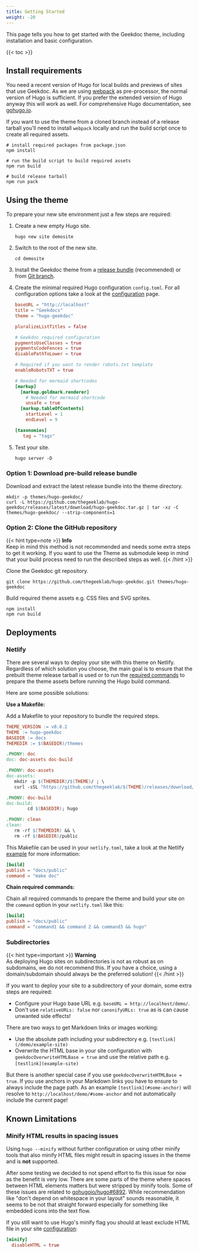 ```yaml
---
title: Getting Started
weight: -20
---
```


This page tells you how to get started with the Geekdoc theme, including installation and basic configuration.

<!--more-->

{{< toc >}}

## Install requirements

You need a recent version of Hugo for local builds and previews of sites that use Geekdoc. As we are using [webpack](https://webpack.js.org/) as pre-processor, the normal version of Hugo is sufficient. If you prefer the extended version of Hugo anyway this will work as well. For comprehensive Hugo documentation, see [gohugo.io](https://gohugo.io/documentation/).

If you want to use the theme from a cloned branch instead of a release tarball you'll need to install `webpack` locally and run the build script once to create all required assets.

```shell
# install required packages from package.json
npm install

# run the build script to build required assets
npm run build

# build release tarball
npm run pack
```

## Using the theme

To prepare your new site environment just a few steps are required:

1. Create a new empty Hugo site.

   ```shell
   hugo new site demosite
   ```

2. Switch to the root of the new site.

   ```shell
   cd demosite
   ```

3. Install the Geekdoc theme from a [release bundle](#option-1-download-pre-build-release-bundle) (recommended) or from [Git branch](#option-2-clone-the-github-repository).

4. Create the minimal required Hugo configuration `config.toml`. For all configuration options take a look at the [configuration](/usage/configuration/) page.

   ```toml
   baseURL = "http://localhost"
   title = "Geekdocs"
   theme = "hugo-geekdoc"

   pluralizeListTitles = false

   # Geekdoc required configuration
   pygmentsUseClasses = true
   pygmentsCodeFences = true
   disablePathToLower = true

   # Required if you want to render robots.txt template
   enableRobotsTXT = true

   # Needed for mermaid shortcodes
   [markup]
     [markup.goldmark.renderer]
       # Needed for mermaid shortcode
       unsafe = true
     [markup.tableOfContents]
       startLevel = 1
       endLevel = 9

   [taxonomies]
      tag = "tags"
   ```

5. Test your site.

   ```shell
   hugo server -D
   ```

### Option 1: Download pre-build release bundle

Download and extract the latest release bundle into the theme directory.

```shell
mkdir -p themes/hugo-geekdoc/
curl -L https://github.com/thegeeklab/hugo-geekdoc/releases/latest/download/hugo-geekdoc.tar.gz | tar -xz -C themes/hugo-geekdoc/ --strip-components=1
```

### Option 2: Clone the GitHub repository

{{< hint type=note >}}
**Info**\
Keep in mind this method is not recommended and needs some extra steps to get it working.
If you want to use the Theme as submodule keep in mind that your build process need to
run the described steps as well.
{{< /hint >}}

Clone the Geekdoc git repository.

```shell
git clone https://github.com/thegeeklab/hugo-geekdoc.git themes/hugo-geekdoc
```

Build required theme assets e.g. CSS files and SVG sprites.

```shell
npm install
npm run build
```

## Deployments

### Netlify

There are several ways to deploy your site with this theme on Netlify. Regardless of which solution you choose, the main goal is to ensure that the prebuilt theme release tarball is used or to run the [required commands](#option-2-clone-the-github-repository) to prepare the theme assets before running the Hugo build command.

Here are some possible solutions:

**Use a Makefile:**

Add a Makefile to your repository to bundle the required steps.

```makefile
THEME_VERSION := v0.8.2
THEME := hugo-geekdoc
BASEDIR := docs
THEMEDIR := $(BASEDIR)/themes

.PHONY: doc
doc: doc-assets doc-build

.PHONY: doc-assets
doc-assets:
   mkdir -p $(THEMEDIR)/$(THEME)/ ; \
   curl -sSL "https://github.com/thegeeklab/$(THEME)/releases/download/${THEME_VERSION}/$(THEME).tar.gz" | tar -xz -C $(THEMEDIR)/$(THEME)/ --strip-components=1

.PHONY: doc-build
doc-build:
        cd $(BASEDIR); hugo

.PHONY: clean
clean:
   rm -rf $(THEMEDIR) && \
   rm -rf $(BASEDIR)/public
```

This Makefile can be used in your `netlify.toml`, take a look at the Netlify [example](https://docs.netlify.com/configure-builds/file-based-configuration/#sample-netlify-toml-file) for more information:

```toml
[build]
publish = "docs/public"
command = "make doc"
```

**Chain required commands:**

Chain all required commands to prepare the theme and build your site on the `command` option in your `netlify.toml` like this:

```toml
[build]
publish = "docs/public"
command = "command1 && command 2 && command3 && hugo"
```

### Subdirectories

{{< hint type=important >}}
**Warning**\
As deploying Hugo sites on subdirectories is not as robust as on subdomains, we do not recommend this.
If you have a choice, using a domain/subdomain should always be the preferred solution!
{{< /hint >}}

If you want to deploy your site to a subdirectory of your domain, some extra steps are required:

- Configure your Hugo base URL e.g. `baseURL = http://localhost/demo/`.
- Don't use `relativeURLs: false` nor `canonifyURLs: true` as is can cause unwanted side effects!

There are two ways to get Markdown links or images working:

- Use the absolute path including your subdirectory e.g. `[testlink](/demo/example-site)`
- Overwrite the HTML base in your site configuration with `geekdocOverwriteHTMLBase = true` and use the relative path e.g. `[testlink](example-site)`

But there is another special case if you use `geekdocOverwriteHTMLBase = true`. If you use anchors in your Markdown links you have to ensure to always include the page path. As an example `[testlink](#some-anchor)` will resolve to `http://localhost/demo/#some-anchor` and not automatically include the current page!

## Known Limitations

### Minify HTML results in spacing issues

Using `hugo --minify` without further configuration or using other minify tools that also minify HTML files might result in spacing issues in the theme and is **not** supported.

After some testing we decided to not spend effort to fix this issue for now as the benefit is very low. There are some parts of the theme where spaces between HTML elements matters but were stripped by minify tools. Some of these issues are related to <!-- spellchecker-disable -->[gohugoio/hugo#6892](https://github.com/gohugoio/hugo/issues/6892).<!-- spellchecker-enable --> While recommendation like "don't depend on whitespace in your layout" sounds reasonable, it seems to be not that straight forward especially for something like embedded icons into the text flow.

If you still want to use Hugo's minify flag you should at least exclude HTML file in your site [configuration](https://gohugo.io/getting-started/configuration/#configure-minify):

```toml
[minify]
  disableHTML = true
```

